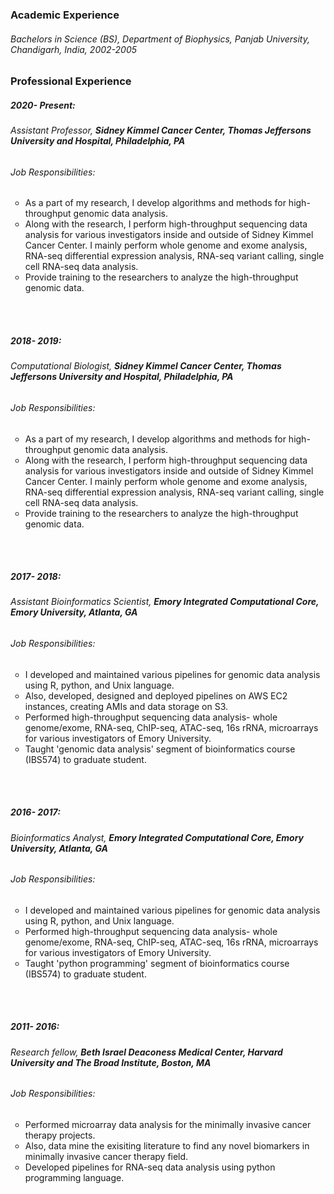 ### Academic Experience
###### *Bachelors in Science (BS),* *Department of Biophysics, Panjab University, Chandigarh, India,* *2002-2005*






### Professional Experience

##### 2020- Present:
###### *Assistant Professor,* *__Sidney Kimmel Cancer Center, Thomas Jeffersons University and Hospital, Philadelphia, PA__*
###### Job Responsibilities:
<ul type="circle">
    <li> As a part of my research, I develop algorithms and methods for high-throughput genomic data analysis. </li>
    <li> Along with the research, I perform high-throughput sequencing data analysis for various investigators inside and outside of Sidney Kimmel Cancer Center. I mainly perform whole genome and exome analysis, RNA-seq differential expression analysis, RNA-seq variant calling, single cell RNA-seq data analysis. </li>
    <li> Provide training to the researchers to analyze the high-throughput genomic data. </li>
</ul>

<br>
<br>

##### 2018- 2019:
###### *Computational Biologist,* *__Sidney Kimmel Cancer Center, Thomas Jeffersons University and Hospital, Philadelphia, PA__*
###### Job Responsibilities:
<ul type="circle">
    <li> As a part of my research, I develop algorithms and methods for high-throughput genomic data analysis. </li>
    <li> Along with the research, I perform high-throughput sequencing data analysis for various investigators inside and outside of Sidney Kimmel Cancer Center. I mainly perform whole genome and exome analysis, RNA-seq differential expression analysis, RNA-seq variant calling, single cell RNA-seq data analysis. </li>
    <li> Provide training to the researchers to analyze the high-throughput genomic data. </li>
</ul>

<br>
<br>

##### 2017- 2018:
###### *Assistant Bioinformatics Scientist,* *__Emory Integrated Computational Core, Emory University, Atlanta, GA__*
###### Job Responsibilities:
<ul type="circle">
    <li> I developed and maintained various pipelines for genomic data analysis using R, python, and Unix language. </li>
    <li> Also, developed, designed and deployed pipelines on AWS EC2 instances, creating AMIs and data storage on S3. </li>
    <li> Performed high-throughput sequencing data analysis- whole genome/exome, RNA-seq, ChIP-seq, ATAC-seq, 16s rRNA, microarrays for various investigators of Emory University. </li>
    <li> Taught 'genomic data analysis' segment of bioinformatics course (IBS574) to graduate student.</li>
</ul>

<br>
<br>

##### 2016- 2017:
###### *Bioinformatics Analyst,* *__Emory Integrated Computational Core, Emory University, Atlanta, GA__*
###### Job Responsibilities:
<ul type="circle">
    <li> I developed and maintained various pipelines for genomic data analysis using R, python, and Unix language. </li>
    <li> Performed high-throughput sequencing data analysis- whole genome/exome, RNA-seq, ChIP-seq, ATAC-seq, 16s rRNA, microarrays for various investigators of Emory University. </li>
    <li> Taught 'python programming' segment of bioinformatics course (IBS574) to graduate student.</li>
</ul>

<br>
<br>

##### 2011- 2016:
###### *Research fellow,* *__Beth Israel Deaconess Medical Center, Harvard University and The Broad Institute, Boston, MA__*
###### Job Responsibilities:
<ul type="circle">
    <li> Performed microarray data analysis for the minimally invasive cancer therapy projects. </li>
    <li> Also, data mine the exisiting literature to find any novel biomarkers in minimally invasive cancer therapy field. </li>
    <li> Developed pipelines for RNA-seq data analysis using python programming language.</li>
</ul>